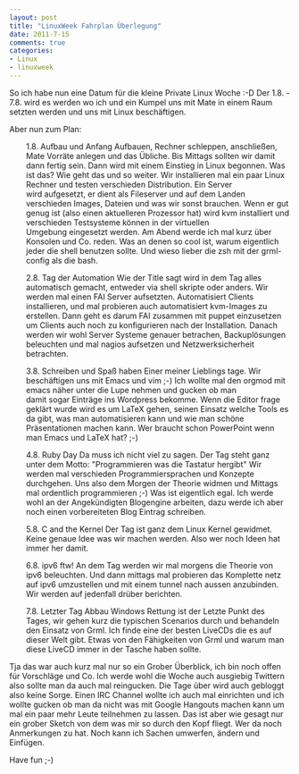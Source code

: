 ```yaml
--- 
layout: post
title: "LinuxWeek Fahrplan Überlegung"
date: 2011-7-15
comments: true
categories: 
- Linux
- linuxweek
---
```

So ich habe nun eine Datum für die kleine Private Linux Woche :-D
Der 1.8. - 7.8. wird es werden wo ich und ein Kumpel uns mit Mate in einem Raum setzten werden und uns mit Linux beschäftigen.

<!--more-->

Aber nun zum Plan:

<p style="padding-left: 30px;">1.8. Aufbau und Anfang
Aufbauen, Rechner schleppen, anschließen, Mate Vorräte anlegen und das Übliche. Bis Mittags sollten wir damit dann fertig sein. Dann wird mit einem Einstieg in Linux begonnen. Was ist das? Wie geht das und so weiter. Wir installieren mal ein paar Linux Rechner und testen verschieden Distribution. Ein Server wird aufgesetzt, er dient als Fileserver und auf dem Landen verschieden Images, Dateien und was wir sonst brauchen. Wenn er gut genug ist (also einen aktuelleren Prozessor hat) wird kvm installiert und verschieden Testsysteme können in der virtuellen Umgebung eingesetzt werden.
Am Abend werde ich mal kurz über Konsolen und Co. reden. Was an denen so cool ist, warum eigentlich jeder die shell benutzen sollte. Und wieso lieber die zsh mit der grml-config als die bash.</p>

<p style="padding-left: 30px;">2.8. Tag der Automation
Wie der Title sagt wird in dem Tag alles automatisch gemacht, entweder via shell skripte oder anders. Wir werden mal einen FAI Server aufsetzten. Automatisiert Clients installieren, und mal probieren auch automatisiert kvm-Images zu erstellen. Dann geht es darum FAI zusammen mit puppet einzusetzen um Clients auch noch zu konfigurieren nach der Installation. Danach werden wir wohl Server Systeme genauer betrachen, Backuplösungen beleuchten und mal nagios aufsetzen und Netzwerksicherheit betrachten.</p>

<p style="padding-left: 30px;">3.8. Schreiben und Spaß haben
Einer meiner Lieblings tage. Wir beschäftigen uns mit Emacs und vim ;-) Ich wollte mal den orgmod mit emacs näher unter die Lupe nehmen und gucken ob man damit sogar Einträge ins Wordpress bekomme. Wenn die Editor frage geklärt wurde wird es um LaTeX gehen, seinen Einsatz welche Tools es da gibt, was man automatisieren kann und wie man schöne Präsentationen machen kann. Wer braucht schon PowerPoint wenn man Emacs und LaTeX hat? ;-)</p>

<p style="padding-left: 30px;">4.8. Ruby Day
Da muss ich nicht viel zu sagen. Der Tag steht ganz unter dem Motto: "Programmieren was die Tastatur hergibt" Wir werden mal verschieden Programmiersprachen und Konzepte durchgehen. Uns also dem Morgen der Theorie widmen und Mittags mal ordentlich programmieren ;-) Was ist eigentlich egal. Ich werde wohl an der Angekündigten Blogengine arbeiten, dazu werde ich aber noch einen vorbereiteten Blog Eintrag schreiben.</p>

<p style="padding-left: 30px;">5.8. C and the Kernel
Der Tag ist ganz dem Linux Kernel gewidmet. Keine genaue Idee was wir machen werden. Also wer noch Ideen hat immer her damit.</p>

<p style="padding-left: 30px;">6.8. ipv6 ftw!
An dem Tag werden wir mal morgens die Theorie von ipv6 beleuchten. Und dann mittags mal probieren das Komplette netz auf ipv6 umzustellen und mit einem tunnel nach aussen anzubinden. Wir werden auf jedenfall drüber berichten.</p>

<p style="padding-left: 30px;">7.8. Letzter Tag Abbau
Windows Rettung ist der Letzte Punkt des Tages, wir gehen kurz die typischen Scenarios durch und behandeln den Einsatz von Grml. Ich finde eine der besten LiveCDs die es auf dieser Welt gibt. Etwas von den Fähigkeiten von Grml und warum man diese LiveCD immer in der Tasche haben sollte.</p>

Tja das war auch kurz mal nur so ein Grober Überblick, ich bin noch offen für Vorschläge und Co. Ich werde wohl die Woche auch ausgiebig Twittern also sollte man da auch mal reingucken. Die Tage über wird auch gebloggt also keine Sorge. Einen IRC Channel wollte ich auch mal einrichten und ich wollte gucken ob man da nicht was mit Google Hangouts machen kann um mal ein paar mehr Leute teilnehmen zu lassen. Das ist aber wie gesagt nur ein grober Sketch von dem was mir so durch den Kopf fliegt. Wer da noch Anmerkungen zu hat. Noch kann ich Sachen umwerfen, ändern und Einfügen.

Have fun ;-)
